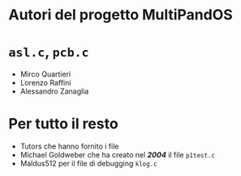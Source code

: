 # Autori del progetto MultiPandOS

# ```asl.c```, ```pcb.c```
* Mirco Quartieri
* Lorenzo Raffini
* Alessandro Zanaglia

# Per tutto il resto
* Tutors che hanno fornito i file
* Michael Goldweber che ha creato nel ***2004*** il file ```p1test.c```
* Maldus512 per il file di debugging ```klog.c```